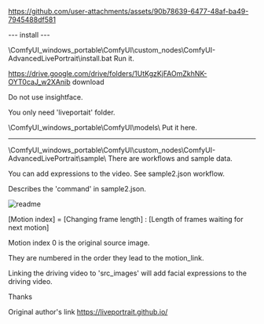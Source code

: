 https://github.com/user-attachments/assets/90b78639-6477-48af-ba49-7945488df581


--- install ---

\ComfyUI_windows_portable\ComfyUI\custom_nodes\ComfyUI-AdvancedLivePortrait\install.bat  Run it.

https://drive.google.com/drive/folders/1UtKgzKjFAOmZkhNK-OYT0caJ_w2XAnib  download

Do not use insightface.

You only need 'liveportait' folder.

\ComfyUI_windows_portable\ComfyUI\models\  Put it here.

-----

\ComfyUI_windows_portable\ComfyUI\custom_nodes\ComfyUI-AdvancedLivePortrait\sample\  There are workflows and sample data.


You can add expressions to the video. See sample2.json workflow.

Describes the 'command' in sample2.json.

![readme](https://github.com/user-attachments/assets/339568b2-ad52-4aaf-a6ab-fcd877449c56)


[Motion index] = [Changing frame length] : [Length of frames waiting for next motion]

Motion index 0 is the original source image.

They are numbered in the order they lead to the motion_link.

Linking the driving video to 'src_images' will add facial expressions to the driving video.


Thanks

Original author's link https://liveportrait.github.io/
